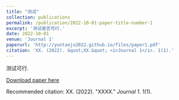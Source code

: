 ```yaml
---
title: "测试"
collection: publications
permalink: /publication/2022-10-01-paper-title-number-1
excerpt: '测试是否可行.'
date: 2022-10-01
venue: 'Journal 1'
paperurl: 'http://yuntaoju2022.github.io/files/paper1.pdf'
citation: 'XX. (2022). &quot;XX.&quot; <i>Journal 1</i>. 1(1).'
---
```

测试可行.

[Download paper here](http://yuntaoju2022.github.io/files/paper1.pdf)

Recommended citation: XX. (2022). "XXXX." <i>Journal 1</i>. 1(1).

